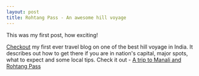 ```yaml
---
layout: post
title: Rohtang Pass - An awesome hill voyage
---
```


This was my first post, how exciting!

[Checkout](http://explore-manali.blogspot.com/)  my first ever travel blog on one of the best hill voyage in India. It describes out how to get there if you are in nation's capital, major spots, what to expect and some local tips. Check it out - [A trip to Manali and Rohtang Pass](http://explore-manali.blogspot.com/) 
